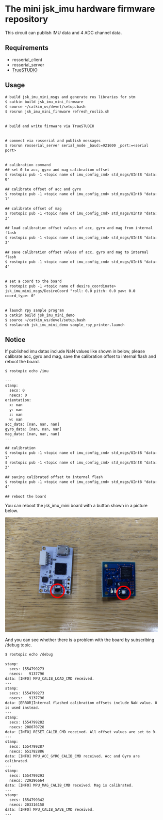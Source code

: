 # The mini jsk_imu hardware firmware repository
This circuit can publish IMU data and 4 ADC channel data.

## Requirements
* rosserial_client
* rosserial_server
* [TrueSTUDIO](https://atollic.com/truestudio/)

## Usage
```
# build jsk_imu_mini_msgs and generate ros libraries for stm
$ catkin build jsk_imu_mini_firmware
$ source ~/catkin_ws/devel/setup.bash
$ rosrun jsk_imu_mini_firmware refresh_roslib.sh


# build and write firmware via TrueSTUDIO


# connect via rosserial and publish messages
$ rosrun rosserial_server serial_node _baud:=921600 _port:=<serial port>


# calibration command
## set 0 to acc, gyro and mag calibration offset
$ rostopic pub -1 <topic name of imu_config_cmd> std_msgs/UInt8 "data: 0"

## calibrate offset of acc and gyro
$ rostopic pub -1 <topic name of imu_config_cmd> std_msgs/UInt8 "data: 1"

## calibrate offset of mag
$ rostopic pub -1 <topic name of imu_config_cmd> std_msgs/UInt8 "data: 2"

## load calibration offset values of acc, gyro and mag from internal flash 
$ rostopic pub -1 <topic name of imu_config_cmd> std_msgs/UInt8 "data: 3"

## save calibration offset values of acc, gyro and mag to internal flash 
$ rostopic pub -1 <topic name of imu_config_cmd> std_msgs/UInt8 "data: 4"


# set a coord to the board
$ rostopic pub -1 <topic name of desire_coordinate> jsk_imu_mini_msgs/DesireCoord "roll: 0.0 pitch: 0.0 yaw: 0.0 coord_type: 0" 


# launch rpy sample program
$ catkin build jsk_imu_mini_demo
$ source ~/catkin_ws/devel/setup.bash
$ roslaunch jsk_imu_mini_demo sample_rpy_printer.launch
```

## Notice

If published imu datas include NaN values like shown in below, please calibrate acc, gyro and mag, save the calibration offset to internal flash and reboot the board.
```
$ rostopic echo /imu 

---
stamp: 
  secs: 0
  nsecs: 0
orientation: 
  x: nan
  y: nan
  z: nan
  w: nan
acc_data: [nan, nan, nan]
gyro_data: [nan, nan, nan]
mag_data: [nan, nan, nan]
---
```

```
## calibration
$ rostopic pub -1 <topic name of imu_config_cmd> std_msgs/UInt8 "data: 1"
$ rostopic pub -1 <topic name of imu_config_cmd> std_msgs/UInt8 "data: 2"

## saving calibrated offset to internal flash
$ rostopic pub -1 <topic name of imu_config_cmd> std_msgs/UInt8 "data: 4"

## reboot the board
```

You can reboot the jsk_imu_mini board with a button shown in a picture below.

![reset_button](./image/jsk_imu_mini_reset.png)

And you can see whether there is a problem with the board by subscribing /debug topic.
```
$ rostopic echo /debug

stamp:
  secs: 1554799273
  nsecs:   9137796
data: [INFO] MPU_CALIB_LOAD_CMD received.
---
stamp:
  secs: 1554799273
  nsecs:   9137796
data: [ERROR]Internal flashed calibration offsets include NaN value. 0 is used instead.
---
stamp:
  secs: 1554799282
  nsecs: 208670728
data: [INFO] RESET_CALIB_CMD received. All offset values are set to 0.
---
stamp:
  secs: 1554799287
  nsecs: 651782886
data: [INFO] MPU_ACC_GYRO_CALIB_CMD received. Acc and Gyro are calibrated.
---
stamp:
  secs: 1554799293
  nsecs: 729296664
data: [INFO] MPU_MAG_CALIB_CMD received. Mag is calibrated.
---
stamp: 
  secs: 1554799342
  nsecs: 203316158
data: [INFO] MPU_CALIB_SAVE_CMD received.
---
```
